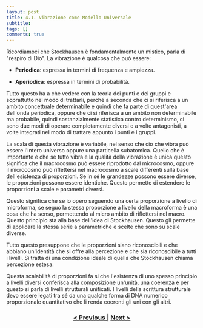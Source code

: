 ```yaml
---
layout: post
title: 4.1. Vibrazione come Modello Universale
subtitle:
tags: []
comments: true
---
```

Ricordiamoci che Stockhausen è fondamentalmente un mistico, parla di "respiro di Dio". La vibrazione è qualcosa che può essere:

- **Periodica**: espressa in termini di frequenza e ampiezza.

- **Aperiodica**: espressa in termini di probabilità.

Tutto questo ha a che vedere con la teoria dei punti e dei gruppi e soprattutto nel modo di trattarli, perché a seconda che ci si riferisca a un ambito concettuale determinabile e quindi che fa parte di quest'area dell'onda periodica, oppure che ci si riferisca a un ambito non determinabile ma probabile, quindi sostanzialmente statistica contro determinismo, ci sono due modi di operare completamente diversi e a volte antagonisti, a volte integrati nel modo di trattare appunto i punti e i gruppi.

La scala di questa vibrazione è variabile, nel senso che ciò che vibra può essere l'intero universo oppure una particella subatomica. Quello che è importante è che se tutto vibra e la qualità della vibrazione è unica questo significa che il macrocosmo può essere riprodotto dal microcosmo, oppure il microcosmo può riflettersi nel macrocosmo a scale differenti sulla base dell'esistenza di proporzioni. Se in sé le grandezze possono essere diverse, le proporzioni possono essere identiche. Questo permette di estendere le proporzioni a scale e parametri diversi.

Questo significa che se io opero seguendo una certa proporzione a livello di microforma, se seguo la stessa proporzione a livello della macroforma è una cosa che ha senso, permettendo al micro ambito di riflettersi nel macro. Questo principio sta alla base dell'idea di Stockhausen. Questo gli permette di applicare la stessa serie a parametriche e scelte che sono su scale diverse.

Tutto questo presuppone che le proporzioni siano riconoscibili e che abbiano un'identità che si offre alla percezione e che sia riconoscibile a tutti i livelli. Si tratta di una condizione ideale di quella che Stockhausen chiama percezione estesa.

Questa scalabilità di proporzioni fa si che l'esistenza di uno spesso principio a livelli diversi conferisca alla composizione un'unità, una coerenza e per questo si parla di livelli strutturali unificati. I livelli della scrittura strutturale devo essere legati tra sé da una qualche forma di DNA numerico proporzionale quantitativo che li renda coerenti gli uni con gli altri.


<h3 style="text-align:center">
<a href="https://velitch.github.io/velitch/2021-11-02-03_02_valori/">< Previous </a>
|
<a href="https://velitch.github.io/velitch/2021-11-02-04_02_continuum/">Next ></a>
</h3>
